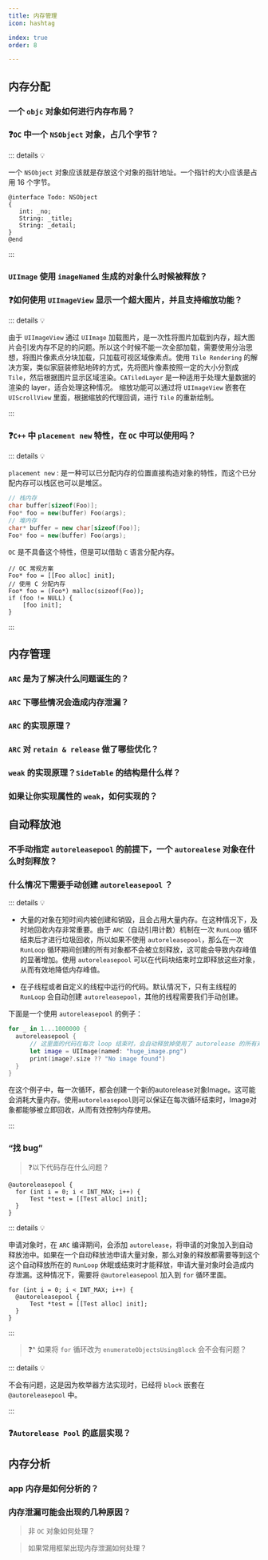 ```yaml
---
title: 内存管理
icon: hashtag

index: true
order: 8

---
```


<!-- more -->

## 内存分配

### 一个 `objc` 对象如何进行内存布局？

### ❓`OC` 中一个 `NSObject` 对象，占几个字节？

::: details 💡

  一个 `NSObject` 对象应该就是存放这个对象的指针地址。一个指针的大小应该是占用 16 个字节。

  ```objc
  @interface Todo: NSObject 
  {
     int: _no;
     String: _title;
     String: _detail;
  }
  @end
  ```

:::

### `UIImage` 使用 `imageNamed` 生成的对象什么时候被释放？



### ❓如何使用 `UIImageView` 显示一个超大图片，并且支持缩放功能？

::: details 💡

  由于 `UIImageView` 通过 `UIImage` 加载图片，是一次性将图片加载到内存，超大图片会引发内存不足的的问题。所以这个时候不能一次全部加载，需要使用分治思想，将图片像素点分块加载，只加载可视区域像素点。使用 `Tile Rendering` 的解决方案，类似家庭装修贴地砖的方式，先将图片像素按照一定的大小分割成 `Tile`，然后根据图片显示区域渲染。`CATiledLayer` 是一种适用于处理大量数据的渲染的 layer，适合处理这种情况。
  缩放功能可以通过将 `UIImageView` 嵌套在 `UIScrollView` 里面，根据缩放的代理回调，进行 `Tile` 的重新绘制。
  
:::
  
### ❓`C++` 中 `placement new` 特性，在 `OC` 中可以使用吗？

::: details 💡

  `placement new` : 是一种可以已分配内存的位置直接构造对象的特性，而这个已分配内存可以栈区也可以是堆区。
  
  ```cpp
  // 栈内存
  char buffer[sizeof(Foo)]; 
  Foo* foo = new(buffer) Foo(args);
  // 堆内存
  char* buffer = new char[sizeof(Foo)]; 
  Foo* foo = new(buffer) Foo(args);
  ```
  
  `OC` 是不具备这个特性，但是可以借助 `C` 语言分配内存。
  
  ```objc
  // OC 常规方案
  Foo* foo = [[Foo alloc] init];
  // 使用 C 分配内存
  Foo* foo = (Foo*) malloc(sizeof(Foo));
  if (foo != NULL) {
      [foo init];
  }
  ```
  
:::
  
## 内存管理

### `ARC` 是为了解决什么问题诞生的？

### `ARC` 下哪些情况会造成内存泄漏？

### `ARC` 的实现原理？

### `ARC` 对 `retain & release` 做了哪些优化？

### `weak` 的实现原理？`SideTable` 的结构是什么样？

### 如果让你实现属性的 `weak`，如何实现的？
  
## 自动释放池
  
### 不手动指定 `autoreleasepool` 的前提下，一个 `autorealese` 对象在什么时刻释放？

### 什么情况下需要手动创建 `autoreleasepool` ？
  
::: details 💡

  - 大量的对象在短时间内被创建和销毁，且会占用大量内存。在这种情况下，及时地回收内存非常重要。由于 `ARC`（自动引用计数）机制在一次 `RunLoop` 循环结束后才进行垃圾回收，所以如果不使用 `autoreleasepool`，那么在一次 `RunLoop` 循环期间创建的所有对象都不会被立刻释放，这可能会导致内存峰值的显著增加。使用 `autoreleasepool` 可以在代码块结束时立即释放这些对象，从而有效地降低内存峰值。

  - 在子线程或者自定义的线程中运行的代码。默认情况下，只有主线程的 `RunLoop` 会自动创建 `autoreleasepool`，其他的线程需要我们手动创建。

  下面是一个使用 `autoreleasepool` 的例子：

  ```swift
  for _ in 1...1000000 {
    autoreleasepool {
        // 这里面的代码在每次 loop 结束时，会自动释放掉使用了 autorelease 的所有对象
        let image = UIImage(named: "huge_image.png")
        print(image?.size ?? "No image found")
    }
  }
  ```

在这个例子中，每一次循环，都会创建一个新的autorelease对象Image。这可能会消耗大量内存。使用`autoreleasepool`则可以保证在每次循环结束时，Image对象都能够被立即回收，从而有效控制内存使用。
  
:::
  
### “找 bug” 

  > ❓以下代码存在什么问题？

  ```objc
  @autoreleasepool {
    for (int i = 0; i < INT_MAX; i++) {
        Test *test = [[Test alloc] init];
    }
  }
  ```
  
::: details 💡
  
  申请对象时，在 `ARC` 编译期间，会添加 `autorelease`，将申请的对象加入到自动释放池中。如果在一个自动释放池申请大量对象，那么对象的释放都需要等到这个这个自动释放所在的 `RunLoop` 休眠或结束时才能释放，申请大量对象时会造成内存泄漏。这种情况下，需要将 `@autoreleasepool` 加入到 `for` 循环里面。

  ```objc
  for (int i = 0; i < INT_MAX; i++) {
    @autoreleasepool {
        Test *test = [[Test alloc] init];
    }
  }
  ```

:::

  > ❓^ 如果将 `for` 循环改为 `enumerateObjectsUsingBlock` 会不会有问题？

::: details 💡

  不会有问题，这是因为枚举器方法实现时，已经将 `block` 嵌套在 `@autoreleasepool` 中。
  
:::

### ❓`Autorelease Pool` 的底层实现？


## 内存分析

### app 内存是如何分析的？

### 内存泄漏可能会出现的几种原因？
    
  > 非 `OC` 对象如何处理？

  > 如果常用框架出现内存泄漏如何处理？